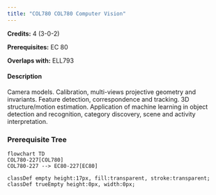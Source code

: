 ```yaml
---
title: "COL780 COL780 Computer Vision"
---
```

**Credits:** 4 (3-0-2)

**Prerequisites:** EC 80

**Overlaps with:** ELL793

#### Description
Camera models. Calibration, multi-views projective geometry and invariants. Feature detection, correspondence and tracking. 3D structure/motion estimation. Application of machine learning in object detection and recognition, category discovery, scene and activity interpretation.

### Prerequisite Tree

```mermaid
flowchart TD
COL780-227[COL780]
COL780-227 --> EC80-227[EC80]

classDef empty height:17px, fill:transparent, stroke:transparent;
classDef trueEmpty height:0px, width:0px;
```